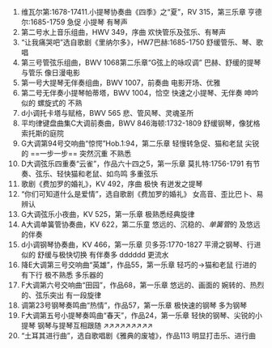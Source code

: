 1. 维瓦尔第:1678-17411.小提琴协奏曲《四季》之“夏”，RV 315，第三乐章 亨德尔:1685-1759
	   急促 小提琴 有琴声
2. 第二号水上音乐组曲，HWV 349，序曲
	   欢快管乐及弦乐、有琴声
3. “让我痛哭吧”选自歌剧《里纳尔多》，HW7巴赫:1685-1750
	   舒缓管乐、琴、歌唱
4. 第三号管弦乐组曲，BWV 1068第二乐章“G弦上的咏叹调”
	   巴赫、舒缓的提琴与管乐
	   像日漫电影
5. 第一号大提琴无伴奏组曲，BWV 1007，前奏曲 
	   电影开场、优雅
6. 第二号无伴奏小提琴帕蒂塔，BWV 1004，恰空 
	   快速之小提琴、无伴奏
	   呻吟似的
	   螺旋式的
	   不熟
7. d小调托卡塔与赋格，BWV 565 
   悲、管风琴、灵魂圣所
8. 平均律键盘曲集C大调前奏曲，BWV 846海顿:1732-1809
	   舒缓钢琴，像犹格索托斯的庭院
9. G大调第94号交响曲“惊愕”Hob.1:94，第二乐章 
	   轻慢转急促、猫和老鼠
	   尖锐的
	   ==一步一步==
	   突然沉重
	   不熟悉
10. D大调弦乐四重奏“云雀”，作品六十四之5，第一乐章 莫扎特:1756-1791 
    有节奏、弦乐、轻快猫和老鼠、如鸟鸣
    多重弦乐
11. 歌剧《费加罗的婚礼》，KV 492，序曲 
    极快
    有迸发之提琴
12. “你们可知道什么是爱情”，选自歌剧《费加罗的婚礼》 
    女高音、歪比巴卜、易辨认
13. G大调弦乐小夜曲，KV 525，第一乐章 
    极熟悉经典旋律
14. A大调单簧管协奏曲，KV 622，第二乐童 
    悠远的、沉稳的、*单簧管*的
    及悠远的伴奏
15. d小调钢琴协奏曲，KV 466，第一乐章 贝多芬:1770-1827 
    平滑之钢琴、行进似的
    舒缓与极快切换
    有伴奏多
    dddddd
    更流水
16. 降E大调第三号交响曲“英雄”，作品55，第一乐章 
    轻巧的->猫和老鼠
    行进的
    有下行
    极不熟悉
    多乐器的
17. F大调第六号交响曲“田园”，作品68，第一乐章 
    悠远的、画面的
    婉转的、热烈的、弦乐突出
    有一段旋律
18. 调第23号钢琴奏鸣曲“热情”，作品57，第一乐章 
    极快速的钢琴
    多为钢琴
19. F大调第五号小提琴奏鸣曲“春天”，作品24，第一乐章 
    轻快的钢琴、尖锐的小提琴
    钢琴与提琴互相跟随
    ↗↗↗↗↗↗↗↗↗
20. “土耳其进行曲”，选自歌唱剧《雅典的废墟》，作品113
    明显打击乐、进行曲